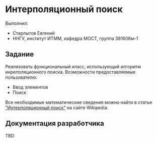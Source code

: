 # Интерполяционный поиск

Выполнил:

 - Старлытов Евгений
 - ННГУ, институт ИТММ, кафедра МОСТ, группа 381606м-1

## Задание

Реализовать функциональный класс, использующий алгоритм инреполяционного поиска.
Возможности предоставляемые пользователю:

 - Ввод элементов
 - Поиск

Все необходимые математические сведения можно найти в статье
["Интерполяционный поиск"][Interpolation search] на сайте Wikipedia.

## Документация разработчика

TBD

<!-- LINKS -->

[Interpolation search]: https://ru.wikipedia.org/wiki/%D0%98%D0%BD%D1%82%D0%B5%D1%80%D0%BF%D0%BE%D0%BB%D1%8F%D1%86%D0%B8%D0%BE%D0%BD%D0%BD%D1%8B%D0%B9_%D0%BF%D0%BE%D0%B8%D1%81%D0%BA
